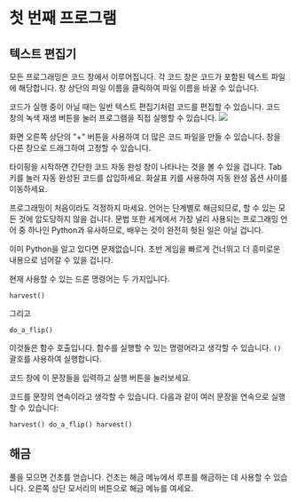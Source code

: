 # 첫 번째 프로그램
## 텍스트 편집기
모든 프로그래밍은 코드 창에서 이루어집니다. 각 코드 창은 코드가 포함된 텍스트 파일에 해당합니다. 
창 상단의 파일 이름을 클릭하여 파일 이름을 바꿀 수 있습니다.

코드가 실행 중이 아닐 때는 일반 텍스트 편집기처럼 코드를 편집할 수 있습니다.
코드 창의 녹색 재생 버튼을 눌러 프로그램을 직접 실행할 수 있습니다.
![](PlayButton50)

화면 오른쪽 상단의 "+" 버튼을 사용하여 더 많은 코드 파일을 만들 수 있습니다.
창을 다른 창으로 드래그하여 고정할 수 있습니다.

타이핑을 시작하면 간단한 코드 자동 완성 창이 나타나는 것을 볼 수 있을 겁니다.
Tab 키를 눌러 자동 완성된 코드를 삽입하세요.
화살표 키를 사용하여 자동 완성 옵션 사이를 이동하세요.

프로그래밍이 처음이라도 걱정하지 마세요. 언어는 단계별로 해금되므로, 할 수 있는 모든 것에 압도당하지 않을 겁니다. 
문법 또한 세계에서 가장 널리 사용되는 프로그래밍 언어 중 하나인 Python과 유사하므로, 배우는 것이 완전히 헛된 일은 아닐 겁니다.

이미 Python을 알고 있다면 문제없습니다. 초반 게임을 빠르게 건너뛰고 더 흥미로운 내용으로 넘어갈 수 있을 겁니다.

현재 사용할 수 있는 드론 명령어는 두 가지입니다.

`harvest()`

그리고 

`do_a_flip()`

이것들은 함수 호출입니다. 함수를 실행할 수 있는 명령어라고 생각할 수 있습니다. `()` 괄호를 사용하여 실행합니다.

코드 창에 이 문장들을 입력하고 실행 버튼을 눌러보세요.

코드를 문장의 연속이라고 생각할 수 있습니다. 다음과 같이 여러 문장을 연속으로 실행할 수 있습니다:

`harvest()
do_a_flip()
harvest()`

## 해금
풀을 모으면 건초를 얻습니다. 건초는 해금 메뉴에서 루프를 해금하는 데 사용할 수 있습니다. 오른쪽 상단 모서리의 버튼으로 해금 메뉴를 여세요.
